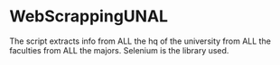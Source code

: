 # WebScrappingUNAL
The script extracts info from ALL the hq of the university from ALL the faculties from ALL the majors. Selenium is the library used.
